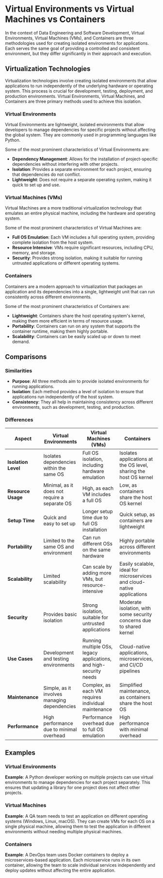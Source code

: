# Virtual Environments vs Virtual Machines vs Containers

In the context of Data Engineering and Software Development, Virtual Environments, Virtual Machines (VMs), and Containers are three methodologies used for creating isolated environments for applications. Each serves the same goal of providing a controlled and consistent environment, but they differ significantly in their approach and execution.

## Virtualization Technologies

Virtualization technologies involve creating isolated environments that allow applications to run independently of the underlying hardware or operating system. This process is crucial for development, testing, deployment, and production environments. Virtual Environments, Virtual Machines, and Containers are three primary methods used to achieve this isolation.

### Virtual Environments

Virtual Environments are lightweight, isolated environments that allow developers to manage dependencies for specific projects without affecting the global system. They are commonly used in programming languages like Python.

Some of the most prominent characteristics of Virtual Environments are:

- **Dependency Management**: Allows for the installation of project-specific dependencies without interfering with other projects.
- **Isolation**: Provides a separate environment for each project, ensuring that dependencies do not conflict.
- **Lightweight**: Does not require a separate operating system, making it quick to set up and use.

### Virtual Machines (VMs)

Virtual Machines are a more traditional virtualization technology that emulates an entire physical machine, including the hardware and operating system.

Some of the most prominent characteristics of Virtual Machines are:

- **Full OS Emulation**: Each VM includes a full operating system, providing complete isolation from the host system.
- **Resource Intensive**: VMs require significant resources, including CPU, memory, and storage.
- **Security**: Provides strong isolation, making it suitable for running untrusted applications or different operating systems.

### Containers

Containers are a modern approach to virtualization that packages an application and its dependencies into a single, lightweight unit that can run consistently across different environments.

Some of the most prominent characteristics of Containers are:

- **Lightweight**: Containers share the host operating system's kernel, making them more efficient in terms of resource usage.
- **Portability**: Containers can run on any system that supports the container runtime, making them highly portable.
- **Scalability**: Containers can be easily scaled up or down to meet demand.

## Comparisons

### Similarities

- **Purpose**: All three methods aim to provide isolated environments for running applications.
- **Isolation**: Each method provides a level of isolation to ensure that applications run independently of the host system.
- **Consistency**: They all help in maintaining consistency across different environments, such as development, testing, and production.

### Differences

| Aspect                  | Virtual Environments                                      | Virtual Machines (VMs)                                                | Containers                                                            |
|-------------------------|-----------------------------------------------------------|----------------------------------------------------------------------|----------------------------------------------------------------------|
| **Isolation Level**     | Isolates dependencies within the same OS                  | Full OS isolation, including hardware emulation                       | Isolates applications at the OS level, sharing the host OS kernel     |
| **Resource Usage**      | Minimal, as it does not require a separate OS             | High, as each VM includes a full OS                                   | Low, as containers share the host OS kernel                           |
| **Setup Time**          | Quick and easy to set up                                  | Longer setup time due to full OS installation                         | Quick setup, as containers are lightweight                            |
| **Portability**         | Limited to the same OS and environment                    | Can run different OSs on the same hardware                            | Highly portable across different environments                         |
| **Scalability**         | Limited scalability                                       | Can scale by adding more VMs, but resource-intensive                  | Easily scalable, ideal for microservices and cloud-native applications|
| **Security**            | Provides basic isolation                                  | Strong isolation, suitable for untrusted applications                 | Moderate isolation, with some security concerns due to shared kernel  |
| **Use Cases**           | Development and testing environments                      | Running multiple OSs, legacy applications, and high-security needs    | Cloud-native applications, microservices, and CI/CD pipelines         |
| **Maintenance**         | Simple, as it involves managing dependencies              | Complex, as each VM requires individual maintenance                   | Simplified maintenance, as containers share the host OS               |
| **Performance**         | High performance due to minimal overhead                  | Performance overhead due to full OS emulation                         | High performance with minimal overhead                                |

## Examples

### Virtual Environments

**Example**: A Python developer working on multiple projects can use virtual environments to manage dependencies for each project separately. This ensures that updating a library for one project does not affect other projects.

### Virtual Machines

**Example**: A QA team needs to test an application on different operating systems (Windows, Linux, macOS). They can create VMs for each OS on a single physical machine, allowing them to test the application in different environments without needing multiple physical machines.

### Containers

**Example**: A DevOps team uses Docker containers to deploy a microservices-based application. Each microservice runs in its own container, allowing the team to scale individual services independently and deploy updates without affecting the entire application.
